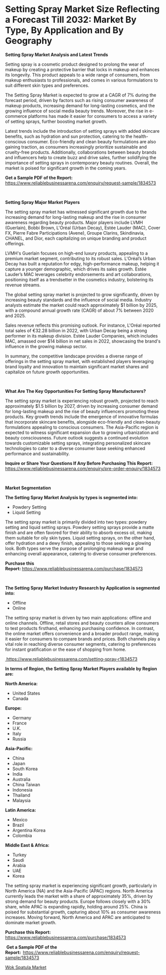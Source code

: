 <p><h1>Setting Spray Market Size Reflecting a Forecast Till 2032: Market By Type, By Application and By Geography</h1></p><p><strong>Setting Spray Market Analysis and Latest Trends</strong></p>
<p><p>Setting spray is a cosmetic product designed to prolong the wear of makeup by creating a protective barrier that locks in makeup and enhances its longevity. This product appeals to a wide range of consumers, from makeup enthusiasts to professionals, and comes in various formulations to suit different skin types and preferences. </p><p>The Setting Spray Market is expected to grow at a CAGR of 7% during the forecast period, driven by factors such as rising consumer awareness of makeup products, increasing demand for long-lasting cosmetics, and the growing influence of social media beauty trends. Moreover, the rise in e-commerce platforms has made it easier for consumers to access a variety of setting sprays, further boosting market growth. </p><p>Latest trends include the introduction of setting sprays with added skincare benefits, such as hydration and sun protection, catering to the health-conscious consumer. Eco-friendly and clean beauty formulations are also gaining traction, as consumers increasingly prioritize sustainable and cruelty-free products. Additionally, collaborations between beauty brands and influencers help to create buzz and drive sales, further solidifying the importance of setting sprays in contemporary beauty routines. Overall, the market is poised for significant growth in the coming years.</p></p>
<p><strong>Get a Sample PDF of the Report:&nbsp;</strong> <a href="https://www.reliablebusinessarena.com/enquiry/request-sample/1834573?utm_campaign=2231&utm_medium=2&utm_source=Github&utm_content=ia&utm_term=09022025&utm_id=setting-spray">https://www.reliablebusinessarena.com/enquiry/request-sample/1834573</a></p>
<p>&nbsp;</p>
<p><strong>Setting Spray Major Market Players</strong></p>
<p><p>The setting spray market has witnessed significant growth due to the increasing demand for long-lasting makeup and the rise in consumer awareness regarding beauty products. Major players include LVMH (Guerlain), Bobbi Brown, L'Oréal (Urban Decay), Estée Lauder (MAC), Cover FX, Pierre Fabre Participations (Avene), Groupe Clarins, Skindinavia, CHANEL, and Dior, each capitalizing on unique branding and product offerings.</p><p>LVMH's Guerlain focuses on high-end luxury products, appealing to a premium market segment, contributing to its robust sales. L'Oréal’s Urban Decay has built a reputation for edgy, high-performance makeup, helping it capture a younger demographic, which drives its sales growth. Estée Lauder’s MAC leverages celebrity endorsements and art collaborations, positioning itself as a trendsetter in the cosmetics industry, bolstering its revenue streams.</p><p>The global setting spray market is projected to grow significantly, driven by increasing beauty standards and the influence of social media. Industry analysts estimate the market could reach approximately $1 billion by 2025, with a compound annual growth rate (CAGR) of about 7% between 2020 and 2025.</p><p>Sales revenue reflects this promising outlook. For instance, L'Oréal reported total sales of €32.28 billion in 2022, with Urban Decay being a strong performer in its makeup division. Estée Lauder Companies, which includes MAC, amassed over $14 billion in net sales in 2022, showcasing the brand's influence in the growing makeup sector. </p><p>In summary, the competitive landscape provides a diverse range of offerings in the setting spray market, with established players leveraging brand loyalty and innovation to maintain significant market shares and capitalize on future growth opportunities.</p></p>
<p>&nbsp;</p>
<p><strong>What Are The Key Opportunities For Setting Spray Manufacturers?</strong></p>
<p><p>The setting spray market is experiencing robust growth, projected to reach approximately $1.5 billion by 2027, driven by increasing consumer demand for long-lasting makeup and the rise of beauty influencers promoting these products. Key growth trends include the emergence of innovative formulas that incorporate skincare benefits, alongside eco-friendly and clean-beauty formulations appealing to conscious consumers. The Asia-Pacific region is expected to witness significant expansion due to growing urbanization and beauty consciousness. Future outlook suggests a continued evolution towards customizable setting sprays, integrating personalized skincare technologies to cater to a diverse consumer base seeking enhanced performance and sustainability.</p></p>
<p><strong>Inquire or Share Your Questions If Any Before Purchasing This Report:</strong> <a href="https://www.reliablebusinessarena.com/enquiry/pre-order-enquiry/1834573?utm_campaign=2231&utm_medium=2&utm_source=Github&utm_content=ia&utm_term=09022025&utm_id=setting-spray">https://www.reliablebusinessarena.com/enquiry/pre-order-enquiry/1834573</a></p>
<p>&nbsp;</p>
<p><strong>Market Segmentation</strong></p>
<p><strong>The Setting Spray Market Analysis by types is segmented into:</strong></p>
<p><ul><li>Powdery Setting</li><li>Liquid Setting</li></ul></p>
<p><p>The setting spray market is primarily divided into two types: powdery setting and liquid setting sprays. Powdery setting sprays provide a matte finish and are often favored for their ability to absorb excess oil, making them suitable for oily skin types. Liquid setting sprays, on the other hand, offer hydration and a dewy finish, appealing to those seeking a glowing look. Both types serve the purpose of prolonging makeup wear and enhancing overall appearance, catering to diverse consumer preferences.</p></p>
<p><strong>Purchase this Report:&nbsp;</strong><a href="https://www.reliablebusinessarena.com/purchase/1834573?utm_campaign=2231&utm_medium=2&utm_source=Github&utm_content=ia&utm_term=09022025&utm_id=setting-spray">https://www.reliablebusinessarena.com/purchase/1834573</a></p>
<p>&nbsp;</p>
<p><strong>The Setting Spray Market Industry Research by Application is segmented into:</strong></p>
<p><ul><li>Offline</li><li>Online</li></ul></p>
<p><p>The setting spray market is driven by two main applications: offline and online channels. Offline, retail stores and beauty counters allow consumers to test products firsthand, enhancing purchasing confidence. In contrast, the online market offers convenience and a broader product range, making it easier for consumers to compare brands and prices. Both channels play a vital role in reaching diverse consumer segments, catering to preferences for instant gratification or the ease of shopping from home.</p></p>
<p><a href="https://www.reliablebusinessarena.com/setting-spray-r1834573?utm_campaign=2231&utm_medium=2&utm_source=Github&utm_content=ia&utm_term=09022025&utm_id=setting-spray">&nbsp;https://www.reliablebusinessarena.com/setting-spray-r1834573</a></p>
<p><strong>In terms of Region, the Setting Spray Market Players available by Region are:</strong></p>
<p>
    <p> <strong> North America: </strong>
        <ul>
            <li>United States</li>
            <li>Canada</li>
        </ul>
        </p> 
    <p> <strong> Europe: </strong>
        <ul>
            <li>Germany</li>
            <li>France</li>
            <li>U.K.</li>
            <li>Italy</li>
            <li>Russia</li>
        </ul>
        </p> 
    <p> <strong> Asia-Pacific: </strong>
        <ul>
            <li>China</li>
            <li>Japan</li>
            <li>South Korea</li>
            <li>India</li>
            <li>Australia</li>
            <li>China Taiwan</li>
            <li>Indonesia</li>
            <li>Thailand</li>
            <li>Malaysia</li>
        </ul>
        </p> 
    <p> <strong> Latin America: </strong>
        <ul>
            <li>Mexico</li>
            <li>Brazil</li>
            <li>Argentina Korea</li>
            <li>Colombia</li>
        </ul>
        </p> 
    <p> <strong> Middle East & Africa: </strong>
        <ul>
            <li>Turkey</li>
            <li>Saudi</li>
            <li>Arabia</li>
            <li>UAE</li>
            <li>Korea</li>
        </ul>
    </p>
    </p>
<p><p>The setting spray market is experiencing significant growth, particularly in North America (NA) and the Asia-Pacific (APAC) regions. North America currently leads the market with a share of approximately 35%, driven by strong demand for beauty products. Europe follows closely with a 30% share, while APAC is expanding rapidly, holding around 25%. China is poised for substantial growth, capturing about 10% as consumer awareness increases. Moving forward, North America and APAC are anticipated to dominate market growth.</p></p>
<p><strong>Purchase this Report: </strong><a href="https://www.reliablebusinessarena.com/purchase/1834573?utm_campaign=2231&utm_medium=2&utm_source=Github&utm_content=ia&utm_term=09022025&utm_id=setting-spray">https://www.reliablebusinessarena.com/purchase/1834573</a></p>
<p>&nbsp;<strong>Get a Sample PDF of the Report:&nbsp;&nbsp;</strong><a href="https://www.reliablebusinessarena.com/enquiry/request-sample/1834573?utm_campaign=2231&utm_medium=2&utm_source=Github&utm_content=ia&utm_term=09022025&utm_id=setting-spray">https://www.reliablebusinessarena.com/enquiry/request-sample/1834573</a></p>
<p><strong></strong></p>
<p><p><a href="https://github.com/ParvinKhatun77/Market-Research-Report-List-1/blob/main/wok-spatula-market.md?utm_campaign=2231&utm_medium=2&utm_source=Github&utm_content=ia&utm_term=09022025&utm_id=setting-spray">Wok Spatula Market</a></p></p>